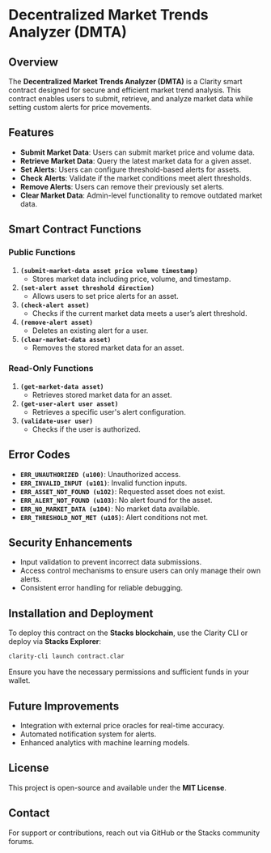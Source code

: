# Decentralized Market Trends Analyzer (DMTA)

## Overview
The **Decentralized Market Trends Analyzer (DMTA)** is a Clarity smart contract designed for secure and efficient market trend analysis. This contract enables users to submit, retrieve, and analyze market data while setting custom alerts for price movements.

## Features
- **Submit Market Data**: Users can submit market price and volume data.
- **Retrieve Market Data**: Query the latest market data for a given asset.
- **Set Alerts**: Users can configure threshold-based alerts for assets.
- **Check Alerts**: Validate if the market conditions meet alert thresholds.
- **Remove Alerts**: Users can remove their previously set alerts.
- **Clear Market Data**: Admin-level functionality to remove outdated market data.

## Smart Contract Functions
### Public Functions
1. **`(submit-market-data asset price volume timestamp)`**
   - Stores market data including price, volume, and timestamp.
2. **`(set-alert asset threshold direction)`**
   - Allows users to set price alerts for an asset.
3. **`(check-alert asset)`**
   - Checks if the current market data meets a user’s alert threshold.
4. **`(remove-alert asset)`**
   - Deletes an existing alert for a user.
5. **`(clear-market-data asset)`**
   - Removes the stored market data for an asset.

### Read-Only Functions
1. **`(get-market-data asset)`**
   - Retrieves stored market data for an asset.
2. **`(get-user-alert user asset)`**
   - Retrieves a specific user's alert configuration.
3. **`(validate-user user)`**
   - Checks if the user is authorized.

## Error Codes
- **`ERR_UNAUTHORIZED (u100)`**: Unauthorized access.
- **`ERR_INVALID_INPUT (u101)`**: Invalid function inputs.
- **`ERR_ASSET_NOT_FOUND (u102)`**: Requested asset does not exist.
- **`ERR_ALERT_NOT_FOUND (u103)`**: No alert found for the asset.
- **`ERR_NO_MARKET_DATA (u104)`**: No market data available.
- **`ERR_THRESHOLD_NOT_MET (u105)`**: Alert conditions not met.

## Security Enhancements
- Input validation to prevent incorrect data submissions.
- Access control mechanisms to ensure users can only manage their own alerts.
- Consistent error handling for reliable debugging.

## Installation and Deployment
To deploy this contract on the **Stacks blockchain**, use the Clarity CLI or deploy via **Stacks Explorer**:
```sh
clarity-cli launch contract.clar
```
Ensure you have the necessary permissions and sufficient funds in your wallet.

## Future Improvements
- Integration with external price oracles for real-time accuracy.
- Automated notification system for alerts.
- Enhanced analytics with machine learning models.

## License
This project is open-source and available under the **MIT License**.

## Contact
For support or contributions, reach out via GitHub or the Stacks community forums.